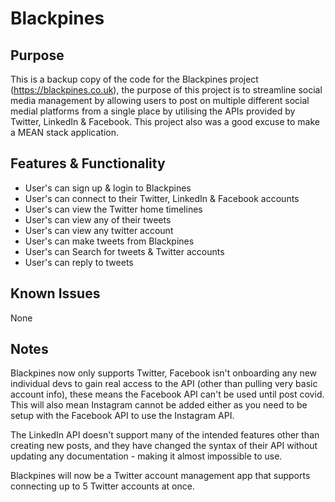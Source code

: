 # Blackpines

## Purpose
This is a backup copy of the code for the Blackpines project (https://blackpines.co.uk), the purpose of this project is to streamline social media management by allowing users to post on multiple different social medial platforms from a single place by utilising the APIs provided by Twitter, LinkedIn & Facebook. This project also was a good excuse to make a MEAN stack application.

## Features & Functionality
 - User's can sign up & login to Blackpines
 - User's can connect to their Twitter, LinkedIn & Facebook accounts
 - User's can view the Twitter home timelines
 - User's can view any of their tweets
 - User's can view any twitter account
 - User's can make tweets from Blackpines
 - User's can Search for tweets & Twitter accounts
 - User's can reply to tweets

## Known Issues
None

## Notes
Blackpines now only supports Twitter, Facebook isn't onboarding any new individual devs to gain real access to the API (other than pulling very basic account info), these means the Facebook API can't be used until post covid. This will also mean Instagram cannot be added either as you need to be setup with the Facebook API to use the Instagram API.

The LinkedIn API doesn't support many of the intended features other than creating new posts, and they have changed the syntax of their API without updating any documentation - making it almost impossible to use.

Blackpines will now be a Twitter account management app that supports connecting up to 5 Twitter accounts at once.
